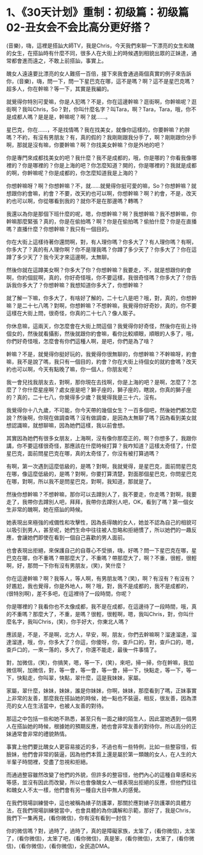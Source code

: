 # 1、《30天计划》重制：初级篇：初级篇02-丑女会不会比高分更好搭？

(音樂)，嗨，這裡是搭訕大師TV，我是Chris，今天我們來聊一下漂亮的女生和醜的女生，在搭訕時有什麼不同，很多人在大街上的時候遇到相貌出眾的正妹達，通常都會進而遠之，不敢上前搭訕，事實上。

醜女人遠遠要比漂亮的女人難搭一百倍，接下來我會通過兩個真實的例子來告訴你，(音樂)，嗨，問一下，問一下星巴克在哪，這不是嗎？啊？這不是星巴克嗎？超多人，你在幹嘛？等一下，其實是我編的。

就覺得你特別可愛嘛，你是人犯嗎？不是，你在這邊幹嘛？逛街啊，你幹嘛呢？逛街啊？我叫Chris，So？對，你叫什麼名字？叫Tara，啊？Tara，Tara，哦，你不是成都人嗎？是是是，幹嘛呢？啊？就……。

星巴克，你在……，不是找情嗎？我在找美女，就像你這樣的，你要幹嘛？約胖嗎？不約，有沒有男朋友？有，真的假的？我剛剛跟我分手了，啊？剛剛跟你分手啊，那就是沒有嘛，你要幹嘛？啊？你找美女幹嘛？你是外地的吧？

你是專門來成都找美女的吧？我什麼？我不是成都的，哦，你是哪的？你看我像哪裡的？你是哪裡的？你是上海的吧？你怎麼知道？開的，你是哪裡的？我就是成都的啊，你幹嘛呢？你是成都的，你怎麼知道我是上海的？

你想幹嘛呀？啊？你想幹嘛？不，就……就覺得你挺可愛的嘛，So？你想幹嘛？就想跟你約會嘛，約會？不要，改天約也可以啊，你想幹嘛？啊？約會，不是，改天約也可以啊，你從哪看到我的？就你不是在那邊嗎？轉嗎？

我還以為你是那個下班什麼的呢，嗯，你想幹嘛？啊？我想幹嘛？我不想幹嘛，你幹嘛那麼緊張？真的，你是在偷拍嗎？啊？你是在偷拍嗎？偷拍什麼？你是在直播嗎？直播什麼？你想幹嘛？我只有一個目的。

你在大街上這樣待著你還問啊，對，有人理你嗎？你多大了？有人理你嗎？有啊，你多大了？真的有人理你啊？你不是理我嗎？你蹲了多少天了？你多大了？你在這蹲了多少天了？我今天才來這邊啊，太無聊。

然後你就在這蹲美女啊？你多大了你？你想幹嘛？我要走，不，就是想跟你約會啊，你約個屁啊，真的，你好奇怪哦，你不要這樣，我很奇怪嗎？你多大了？你告訴我你多大了？你想幹嘛？我想知道你多大了，你想幹嘛？

就了解一下嘛，你多大了，有啥好了解的，二十七八是吧？哦，對，真的，你想幹嘛？是二十七八嗎？對啊，你想幹嘛？不想幹嘛，我覺得你好奇妙，真的，你不要這樣在大街上問，很奇怪，你真的二十七八？像人販子。

你休息嘛，這兩天，你怎麼會在大街上問這個？我覺得你好奇怪，然後你在街上待個女的，然後就看攝影，然後就跟你約會嘛，看你比較順眼，順眼的人多了，哦，你們好奇怪哦，怎麼會有你們這種人啊，是吧，你們是為了啥？

幹嘛？不是，就覺得你挺好玩的，我覺得你很無聊的，你想幹嘛？不幹嘛呀，約會嘛，我不是說了嗎，我只有一個目的，約會？你在大街上待個女的就約會嗎？改天約也可以啊，今天有點晚了嘛，你一個人，你朋友呢？

我一會兒找我朋友去，對啊，那你現在去找啊，你是上海的吧？是啊，怎麼了？怎麼了？你什麼星座啊？處女座是吧？獅子座的，獅子座的，瞎說，你真的獅子座的？真的，二十七八，你覺得多少歲？我覺得我是三十六，沒有。

我覺得你十八九歲，不可能，你今天帶的幾個女生？一百多個吧，然後她們都怎麼說？然後啊，你現在做調查嗎？沒有做調查，是因為太無聊了嗎？因為看到美女就想認識嘛，就想聊嘛，因為她們這樣，我以前會想。

其實因為她們有很多女朋友，上海啊，沒有像你那麼正的，啊？你想多了，我跟你講，你不要這樣很奇怪，那應該在什麼時候打算？我咋知道？這樣太奇怪了，什麼星巴克，面前問星巴克在哪，真的太奇怪了，你沒有被打算過嗎？

有啊，第一次遇到這麼低級的，是嗎？對啊，我就覺得，是星巴克，面前問星巴克在哪，像這麼低級的，是嗎？對啊，你要打算清楚，對面那個星巴克，你問星巴克在哪，對啊，所以我不是問星巴克，對啊，我知道，那就是了。

然後你想幹嘛？不想幹嘛，那你可以去蹲別人了，我不要走，你走嗎？對啊，我要走了，我帶你去蹲別人吧，拜拜，我帶你去蹲別人吧，OK，看到了嗎？第一個女生非常的醜啊，她在搭訕的時候。

她表現出來極強的戒備性和攻擊性，因為長得醜的女人，她並不認為自己的相貌可以吸引到男人，甚至呢，她們生命中往往被人忽略和拒絕慣了，所以她們的一趣反應，會讓她們即使在看到一個自己喜歡的男人面前。

也會表現出拒絕，來保護自己的自尊心不受損，嗨，好嗎？問一下星巴克在哪，星巴克在哪，你不重嗎？帶那麼大了，不重嗎？帶那麼大了，啊？不重，很輕，很輕啊，好，那問一下你有沒有男朋友，(笑)，笑什麼？

你在這邊幹嘛？啊？我等人，等人啊，有男朋友嗎？(笑)，啊？有沒有？有沒有？好尷尬，我也覺得，你是外地人，啊？哦，對，我不是成都的，我不是成都的，(很特別啊)，差不多吧，在這裡待了一段時間，你呢？

你是哪裡的？我看你也不太像成都，我不是在成都，在這邊待了一段時間，哦，真的不重嗎？那麼大了，不重，是嗎？很輕，很輕啊，嗯，我叫Chris，對，你叫什麼名字，我叫Chris，(笑)，你手好大，你東北人嗎？

應該是，不是，不是啊，北方人，早安，啊，朋友，你們去幹嘛啊？溜達溜達，溜達溜達，哦，你，你多大了？你這，你傻呀，你，查戶口的，對，查戶口的，嗯，查戶口的，一來一落的，多大了，你還不能走，最後一件事情了。

對，加微信，(笑)，你搞笑，嗯，等一下，(笑)，來吧，掃一掃，你在幹嘛，我加微信啊，加微信，對，等一會，等一會，等一會，掃一下，快點走，等一下，等一下，快點走，你叫翠，快點，翠什麼，這是我妹妹，家屬。

家屬，翠什麼，妹妹，妹妹，誰是你妹妹，你啊，妹妹，那麼看到了嗎，正妹事實上非常的友善，那麼我在搭訕她的時候，她一點也不裝逼，相反，很友善，因為漂亮的女人在生活當中，也被人友善的對待。

那這之中包括一些和她不熟悉，甚至只有一面之緣的陌生人，因此當她遇到一個男人在搭訕她的時候，根據她的預期反應，她也會非常友善的對待你，所以高分的正妹通常會非常的禮貌熱情。

事實上他們要比醜女人更容易接近的多，不過也有一些特例，比如一些整容怪，假臉妹，他們會非常的裝逼，因為他們本質上還是屬於第一類醜的女人，在人生的大半輩子時間裡，受盡了忽視和拒絕。

而通過整容雖然改變了他們的外貌，但許多的整容怪，他們內心的這種自卑感和劣等感，並沒有因此而改變，所以也會像醜女人一樣表現出拒絕的反應，但他們往往和醜女人不太一樣，他們會有另一種自大目中無人的感覺。

在我們現場訓練營中，這也被稱為婊子防護罩，那關於應對婊子防護罩的具體方法，在我們現場訓練營當中，也會具體的為你講解和示範，那好了，我是Chris，我們下一集再見，(看你微信)，你有沒有看到一封信？

你的微信嗎？對，過時了，過時了，真的是障礙家族，太笨了，(看你微信)，太笨了，(看你微信)，太笨了吧，(看你微信)，真是笨，(看你微信)，太笨了，(看你微信)，(看你微信)，(看你微信)，全民造DMA。

